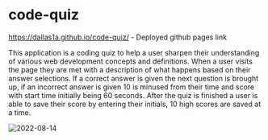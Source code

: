 # code-quiz

 https://dallas1a.github.io/code-quiz/ - Deployed github pages link

This application is a coding quiz to help a user sharpen their understanding of various web development concepts and definitions. When a user visits the page they are met with a description of what happens based on their answer selections. If a correct answer is given the next question is brought up, if an incorrect answer is given 10 is minused from their time and score with start time initially being 60 seconds. After the quiz is finished a user is able to save their score by entering their initials, 10 high scores are saved at a time. 


![2022-08-14](https://user-images.githubusercontent.com/100645317/184558959-d9698c4a-7d04-4b96-9964-77f98cbaeae4.png)
